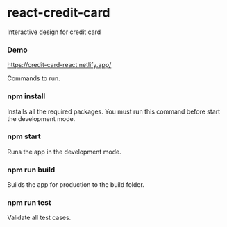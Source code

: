 # react-credit-card
Interactive design for credit card
### Demo
https://credit-card-react.netlify.app/

Commands to run.
### npm install
Installs all the required packages. You must run this command before start the development mode.
### npm start
Runs the app in the development mode.
### npm run build
Builds the app for production to the build folder.
### npm run test 
Validate all test cases.
